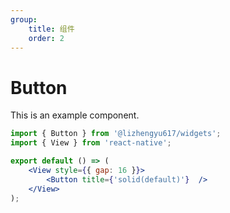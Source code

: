 ```yaml
---
group:
    title: 组件
    order: 2
---
```


# Button

This is an example component.

```jsx
import { Button } from '@lizhengyu617/widgets';
import { View } from 'react-native';

export default () => (
    <View style={{ gap: 16 }}>
        <Button title={'solid(default)'}  />
    </View>
);
```
